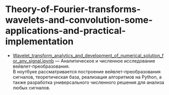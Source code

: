 # Theory-of-Fourier-transforms-wavelets-and-convolution-some-applications-and-practical-implementation


- [Wavelet_transform_analytics_and_development_of_numerical_solution_for_any_signal.ipynb](https://github.com/VladimirNikiforovv/Theory-of-Fourier-transforms-wavelets-and-convolution-some-applications-and-practical-implementation/blob/main/Wavelet_transform_analytics_and_development_of_numerical_solution_for_any_signal.ipynb) — 
  Аналитическое и численное исследование вейвлет-преобразования.  
  В ноутбуке рассматривается построение вейвлет-преобразования сигналов, теоретическая база, реализация алгоритмов на Python, 
  а также разработка универсального численного решения для анализа любых сигналов.
